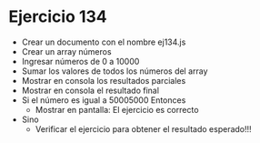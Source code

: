 # Ejercicio 134

* Crear un documento con el nombre ej134.js
* Crear un array números
* Ingresar números de 0 a 10000
* Sumar los valores de todos los números del array
* Mostrar en consola los resultados parciales
* Mostrar en consola el resultado final
* Si el número es igual a 50005000 Entonces
  * Mostrar en pantalla: El ejercicio es correcto
* Sino
  * Verificar el ejercicio para obtener el resultado esperado!!!
